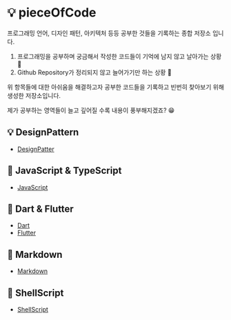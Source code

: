 # 💡 pieceOfCode

프로그래밍 언어, 디자인 패턴, 아키텍처 등등 공부한 것들을 기록하는 종합 저장소 입니다.

1. 프로그래밍을 공부하며 궁금해서 작성한 코드들이 기억에 남지 않고 날아가는 상황 😤
2. Github Repository가 정리되지 않고 늘어가기만 하는 상황 🤪

위 항목들에 대한 아쉬움을 해결하고자 공부한 코드들을 기록하고 빈번히 찾아보기 위해 생성한 저장소입니다.

제가 공부하는 영역들이 늘고 깊어질 수록 내용이 풍부해지겠죠? 😁

## 💡 DesignPattern

- [DesignPatter](./pieceOfDesignPattern/)

## 📌 JavaScript & TypeScript

- [JavaScript](./pieceOfJavaScript/)

## 📌 Dart & Flutter

- [Dart](./pieceOfDart/)
- [Flutter](./pieceOfFlutter/)

## 📌 Markdown

- [Markdown](./pieceOfMarkdown/)

## 📌 ShellScript

- [ShellScript](./pieceOfShellScript/)
